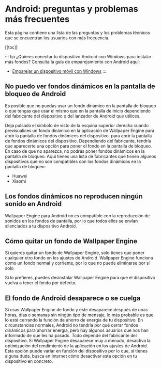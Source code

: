 # Android: preguntas y problemas más frecuentes

Esta página contiene una lista de las preguntas y los problemas técnicos que se encuentran los usuarios con más frecuencia.

[[toc]]

::: tip
¿Quieres conectar tu dispositivo Android con Windows para instalar más fondos? Consulta la guía de emparejamiento con Android aquí:

* [Emparejar un dispositivo móvil con Windows](/mobile/pairing.html)
:::

## No puedo ver fondos dinámicos en la pantalla de bloqueo de Android

Es posible que no puedas usar un fondo dinámico en la pantalla de bloqueo o que tengas que usar el mismo que en la pantalla de inicio dependiendo del fabricante del dispositivo o del lanzador de Android que utilices.

Deja pulsado el símbolo de visto de la esquina superior derecha cuando previsualices un fondo dinámico en la aplicación de Wallpaper Engine para abrir la pantalla de fondos dinámicos del dispositivo. para abrir la pantalla de fondos dinámicos del dispositivo. Dependiendo del fabricante, tendría que aparecerte una opción para poner el fondo en la pantalla de bloqueo. En caso de que no aparezca, no podrás poner fondos dinámicos en la pantalla de bloqueo. Aquí tienes una lista de fabricantes que tienen algunos dispositivos que no son compatibles con los fondos dinámicos en la pantalla de bloqueo:

* Huawei
* Xiaomi

## Los fondos dinámicos no reproducen ningún sonido en Android

Wallpaper Engine para Android no es compatible con la reproducción de sonidos en los fondos de pantalla, por lo que todos ellos se envían silenciados a tu dispositivo Android.

## Cómo quitar un fondo de Wallpaper Engine

Si quieres quitar un fondo de Wallpaper Engine, solo tienes que poner cualquier otro fondo en los ajustes de Android. Wallpaper Engine funciona como un fondo normal y corriente, por lo que no puede eliminarse por sí solo.

Si lo prefieres, puedes desinstalar Wallpaper Engine para que el dispositivo vuelva a tener el fondo por defecto.

## El fondo de Android desaparece o se cuelga

Si usas Wallpaper Engine de fondo y este desaparece después de unas horas, días o semanas sin ningún tipo de mensaje, lo más probable es que lo esté cerrando la función de ahorro de energía de tu dispositivo. En circunstancias normales, Android no tendría por qué cerrar fondos dinámicos para ahorrar energía, pero hay algunos usuarios que nos han informado de que les ha pasado. Todo depende del fabricante del dispositivo. Si Wallpaper Engine desaparece muy a menudo, desactiva la optimización del rendimiento de la aplicación en los ajustes de Android. Esta opción puede variar en función del dispositivo por lo que, si tienes alguna duda, busca en internet cómo desactivar esta opción en tu dispositivo en concreto.